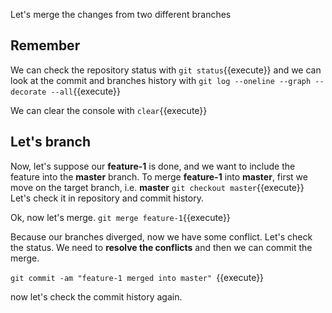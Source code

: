 Let's merge the changes from two different branches

## Remember

We can check the repository status with 
`git status`{{execute}}
and we can look at the commit and branches history with 
`git log --oneline --graph --decorate --all`{{execute}}

We can clear the console with `clear`{{execute}}

## Let's branch

Now, let's suppose our **feature-1** is done, and we want to include the feature into the **master** branch.
To merge **feature-1** into **master**, first we move on the target branch, i.e. **master**
`git checkout master`{{execute}}
Let's check it in repository and commit history.

Ok, now let's merge. 
`git merge feature-1`{{execute}}

Because our branches diverged, now we have some conflict. 
Let's check the status. 
We need to **resolve the conflicts** and then we can commit the merge.

`git commit -am "feature-1 merged into master" `{{execute}}

now let's check the commit history again.

